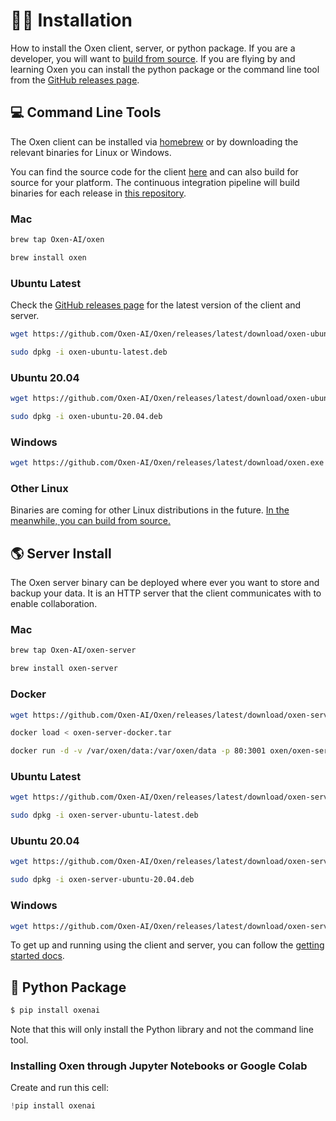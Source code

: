 
# 🧑‍💻 Installation

How to install the Oxen client, server, or python package. If you are a developer, you will want to [build from source](build_and_run.md). If you are flying by and learning Oxen you can install the python package or the command line tool from the [GitHub releases page](https://github.com/Oxen-AI/Oxen/releases).

## 💻 Command Line Tools

The Oxen client can be installed via [homebrew](https://brew.sh/) or by downloading the relevant binaries for Linux or Windows.

You can find the source code for the client [here](https://github.com/Oxen-AI/Oxen) and can also build for source for your platform. The continuous integration pipeline will build binaries for each release in [this repository](https://github.com/Oxen-AI/Oxen).

### Mac

```bash
brew tap Oxen-AI/oxen
```

```bash
brew install oxen
```

### Ubuntu Latest

Check the [GitHub releases page](https://github.com/Oxen-AI/Oxen/releases) for the latest version of the client and server.

```bash
wget https://github.com/Oxen-AI/Oxen/releases/latest/download/oxen-ubuntu-latest.deb
```

```bash
sudo dpkg -i oxen-ubuntu-latest.deb
```

### Ubuntu 20.04

```bash
wget https://github.com/Oxen-AI/Oxen/releases/latest/download/oxen-ubuntu-20.04.deb
```

```bash
sudo dpkg -i oxen-ubuntu-20.04.deb
```

### Windows

```bash
wget https://github.com/Oxen-AI/Oxen/releases/latest/download/oxen.exe
```

### Other Linux

Binaries are coming for other Linux distributions in the future. [In the meanwhile, you can build from source.](#building-from-source)

## 🌎 Server Install

The Oxen server binary can be deployed where ever you want to store and backup your data. It is an HTTP server that the client communicates with to enable collaboration.

### Mac

```bash
brew tap Oxen-AI/oxen-server
```

```bash
brew install oxen-server
```

### Docker

```bash
wget https://github.com/Oxen-AI/Oxen/releases/latest/download/oxen-server-docker.tar
```

```bash
docker load < oxen-server-docker.tar
```

```bash
docker run -d -v /var/oxen/data:/var/oxen/data -p 80:3001 oxen/oxen-server:latest
```

### Ubuntu Latest

```bash
wget https://github.com/Oxen-AI/Oxen/releases/latest/download/oxen-server-ubuntu-latest.deb
```

```bash
sudo dpkg -i oxen-server-ubuntu-latest.deb
```

### Ubuntu 20.04

```bash
wget https://github.com/Oxen-AI/Oxen/releases/latest/download/oxen-server-ubuntu-20.04.deb
```

```bash
sudo dpkg -i oxen-server-ubuntu-20.04.deb
```

### Windows

```bash
wget https://github.com/Oxen-AI/Oxen/releases/latest/download/oxen-server.exe
```

To get up and running using the client and server, you can follow the [getting started docs](https://github.com/Oxen-AI/oxen-release).

## 🐍 Python Package

```bash
$ pip install oxenai
```

Note that this will only install the Python library and not the command line tool.

### Installing Oxen through Jupyter Notebooks or Google Colab

Create and run this cell:
```python
!pip install oxenai
```
